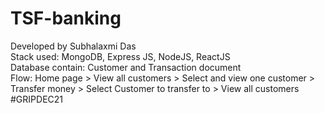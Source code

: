 # TSF-banking
Developed by Subhalaxmi Das
<br>
Stack used: MongoDB, Express JS, NodeJS, ReactJS
<br>
Database contain: Customer and Transaction document
<br>
Flow: Home page > View all customers > Select and view one customer > Transfer money > Select Customer to transfer to > View all customers
<br>
#GRIPDEC21
